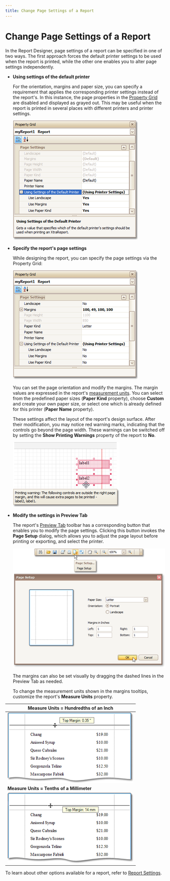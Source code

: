 ```yaml
---
title: Change Page Settings of a Report
---
```

# Change Page Settings of a Report
In the Report Designer, page settings of a report can be specified in one of two ways. The first approach forces the default printer settings to be used when the report is printed, while the other one enables you to alter page settings independently.
* **Using settings of the default printer**
	
	For the orientation, margins and paper size, you can specify a requirement that applies the corresponding printer settings instead of the report's. In this instance, the page properties in the [Property Grid](../../report-designer-reference/report-designer-ui/property-grid.md) are disabled and displayed as grayed out. This may be useful when the report is printed in several places with different printers and printer settings.
	
	![RD_PageSettings_0](../../../../../images/img8896.png)
* **Specify the report's page settings**
	
	While designing the report, you can specify the page settings via the Property Grid:
	
	![RD_PageSettings_1](../../../../../images/img8897.png)
	
	You can set the page orientation and modify the margins. The margin values are expressed in the report's [measurement units](change-measurement-units-of-a-report.md). You can select from the predefined paper sizes (**Paper Kind** property), choose **Custom** and create your own paper size, or select one which is already defined for this printer (**Paper Name** property).
	
	These settings affect the layout of the report's design surface. After their modification, you may notice red warning marks, indicating that the controls go beyond the page width. These warnings can be switched off by setting the **Show Printing Warnings** property of the report to **No**.
	
	![RD_Report_ShowPrintingWarnings](../../../../../images/img8528.png)
* **Modify the settings in Preview Tab**
	
	The report's [Preview Tab](../../report-designer-reference/report-designer-ui/preview-tab.md) toolbar has a corresponding button that enables you to modify the page settings. Clicking this button invokes the **Page Setup** dialog, which allows you to adjust the page layout before printing or exporting, and select the printer.
	
	![RD_PageSettings_1a](../../../../../images/img8899.png)
	
	The margins can also be set visually by dragging the dashed lines in the Preview Tab as needed.
	
	To change the measurement units shown in the margins tooltips, customize the report's **Measure Units** property.

| **Measure Units = Hundredths of an Inch** |
|---|
| ![RD_PageSettings_2](../../../../../images/img8898.png) |
| **Measure Units = Tenths of a Millimeter** |
| ![RD_PageSettings_2a](../../../../../images/img9042.png) |

To learn about other options available for a report, refer to [Report Settings](../../report-designer-reference/report-settings.md).